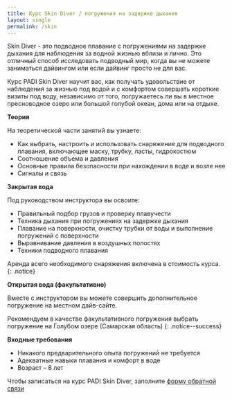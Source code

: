 ```yaml
---
title: Курс Skin Diver / погружения на задержке дыхания
layout: single
permalink: /skin
---
```


Skin Diver - это подводное плавание с погружениями на задержке дыхания для наблюдения за водной жизнью вблизи и лично. Это отличный способ исследовать подводный мир, когда вы не можете заниматься дайвингом или если дайвинг просто не для вас. 

Курс PADI Skin Diver научит вас, как получать удовольствие от наблюдения за жизнью под водой и с комфортом совершать короткие визиты под воду, независимо от того, погружаетесь ли вы в местное пресноводное озеро или большой голубой океан, дома или на отдыхе.

**Теория**

На теоретической части занятий вы узнаете:
* Как выбрать, настроить и использовать снаряжение для подводного плавания, включающее маску, трубку, ласты, гидрокостюм
* Соотношение объема и давления
* Основные правила безопасности при нахождении в воде и возле нее
* Сигналы и связь

**Закрытая вода**

Под руководством инструктора вы освоите: 
* Правильный подбор грузов и проверку плавучести
* Техника дыхания при погружениях на задержке дыхания
* Плавание на поверхности, очистку трубки от воды и выполнение погружений с поверхности
* Выравнивание давления в воздушных полостях
* Техники подводного плавания

Аренда всего необходимого снаряжения включена в стоимость курса.
{: .notice}

**Открытая вода (факультативно)**

Вместе с инструктором вы можете совершить дополнительное погружение на местном дайв-сайте.    

Рекомендуем в качестве факультативного погружения выбрать погружение на Голубом озере (Самарская область)
{: .notice--success}

**Входные требования**
* Никакого предварительного опыта погружений не требуется
* Адекватные навыки плавания и комфорт в воде
* Возраст – 8 лет

Чтобы записаться на курс PADI Skin Diver, заполните [форму обратной связи](/feedback)
